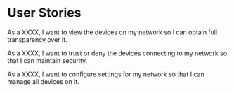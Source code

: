 # User Stories

As a XXXX, I want to view the devices on my network so I can obtain full transparency over it.

As a XXXX, I want to trust or deny the devices connecting to my network so that I can maintain security.

As a XXXX, I want to configure settings for my network so that I can manage all devices on it.
